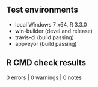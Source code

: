 ## Test environments

* local Windows 7 x64, R 3.3.0
* win-builder (devel and release)
* travis-ci (build passing)
* appveyor (build passing)

## R CMD check results

0 errors | 0 warnings | 0 notes
